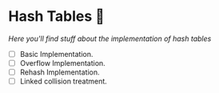 # Hash Tables 🧠
*Here you'll find stuff about the implementation of hash tables*
- [ ] Basic Implementation. 
- [ ] Overflow Implementation.
- [ ] Rehash Implementation.
- [ ] Linked collision treatment. 

